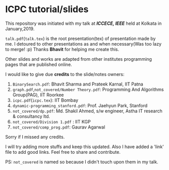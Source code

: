 # ICPC tutorial/slides

This repository was initiated with my talk at ***ICCECE, IEEE*** held at Kolkata in January,2019.

`talk.pdf`(`talk.tex`) is the root presentation(tex) of presentation made by me. I detoured to other presentations as and when necessary(Was too lazy to merge! :p) Thanks **Bhavit** for helping me create this. 

Other slides and works are adapted from other institutes programming pages that are published online.

I would like to give due **credits** to the slide/notes owners:

1. `BinarySearch.pdf`: Bhavit Sharma and Prateek Karnal, IIT Patna
2. `graph.pdf`,`not_covered/Number Theory.pdf`: Programming And Algorithms Group(PAG), IIT Roorkee
3. `icpc.pdf`(`icpc.tex`): IIT Bombay
4. `dynamic-programming_stanford.pdf`: Prof. Jaehyun Park, Stanford
5. `not_covered/dp.pdf`: Md. Shakil Ahmed, s/w engineer, Astha IT research & consultancy ltd.
6. `not_covered/Division 1.pdf` : IIT KGP
7. `not_covered/comp_prog.pdf`: Gaurav Agarwal

Sorry if I missed any credits. 

I will try adding more stuffs and keep this updated.
Also I have added a 'link' file to add good links. Feel free to share and contribute.

PS: `not_covered` is named so because I didn't touch upon them in my talk.
